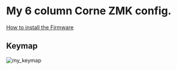 # My 6 column Corne ZMK config.

[How to install the Firmware](https://zmk.dev/docs/user-setup#installing-the-firmware)

## Keymap

![my_keymap](https://github.com/user-attachments/assets/19c72d53-4754-472c-b1e1-273cbeb27a13)
